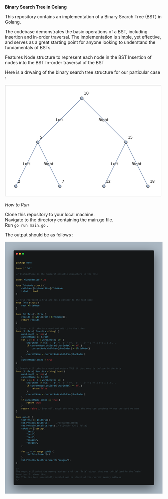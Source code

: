 
**Binary Search Tree in Golang**

This repository contains an implementation of a Binary Search Tree (BST) in Golang.<br>

The codebase demonstrates the basic operations of a BST, including insertion and in-order traversal. The implementation is simple, yet effective, and serves as a great starting point for anyone looking to understand the fundamentals of BSTs.

Features
Node structure to represent each node in the BST
Insertion of nodes into the BST
In-order traversal of the BST

Here is a drwaing of the binary search tree structure  for our particular case :<br>

![Alt text](./binary_search_tree.png)

*How to Run*<br>

Clone this repository to your local machine.<br>
Navigate to the directory containing the main.go file.<br>
Run  `go run main.go` .<br>

The output should be as follows : <br> 

![Alt text](./output.png)


